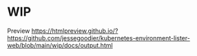 # WIP

Preview <https://htmlpreview.github.io/?https://github.com/jessegoodier/kubernetes-environment-lister-web/blob/main/wip/docs/output.html>